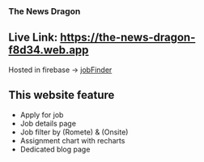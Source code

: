 ### The News Dragon

## Live Link:  https://the-news-dragon-f8d34.web.app
Hosted in firebase -> [jobFinder]( https://the-news-dragon-f8d34.web.app)

## This website feature

- Apply for job
- Job details page 
- Job filter by (Romete) & (Onsite)
- Assignment chart with recharts
- Dedicated blog page
